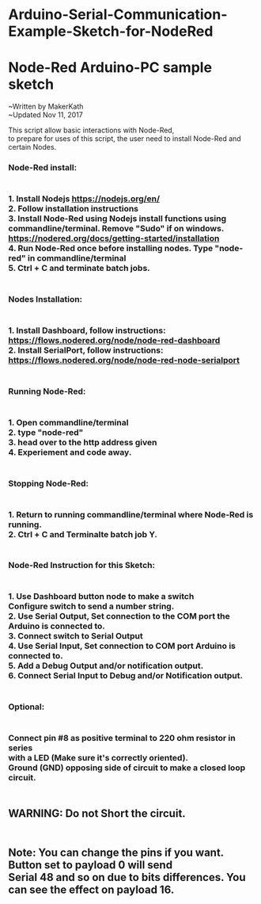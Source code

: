 # Arduino-Serial-Communication-Example-Sketch-for-NodeRed

# Node-Red Arduino-PC sample sketch
  ~Written by MakerKath<br/>
  ~Updated Nov 11, 2017
  
  This script allow basic interactions with Node-Red,<br/>
  to prepare for uses of this script, the user need to install Node-Red and certain Nodes.<br/>
  
  <h3>Node-Red install:<h3/><br/>
    <b>1.</b> Install Nodejs <a href=https://nodejs.org/en/>https://nodejs.org/en/</a><br/>
    <b>2.</b> Follow installation instructions<br/>
    <b>3.</b> Install Node-Red using Nodejs install functions using commandline/terminal. Remove "Sudo" if on windows.<br/>
          <a href=https://nodered.org/docs/getting-started/installation>https://nodered.org/docs/getting-started/installation</a><br/>
    <b>4.</b> Run Node-Red once before installing nodes. Type "node-red" in commandline/terminal<br/>
    <b>5.</b> Ctrl + C and terminate batch jobs.<br/>
    <br/>
  <h3>Nodes Installation:<h3/><br/>
    <b>1.</b> Install Dashboard, follow instructions:<br/>
        <a href=https://flows.nodered.org/node/node-red-dashboard>https://flows.nodered.org/node/node-red-dashboard</a><br/>
    <b>2.</b> Install SerialPort, follow instructions:<br/>
        <a href=https://flows.nodered.org/node/node-red-node-serialport>https://flows.nodered.org/node/node-red-node-serialport</a><br/>
        <br/>
  <h3>Running Node-Red:<h3/><br/>
    <b>1.</b> Open commandline/terminal<br/>
    <b>2.</b> type "node-red"<br/>
    <b>3.</b> head over to the http address given<br/>
    <b>4.</b> Experiement and code away.<br/>
    <br/>
  <h3>Stopping Node-Red:<h3/><br/>
    <b>1.</b> Return to running commandline/terminal where Node-Red is running.<br/>
    <b>2.</b> Ctrl + C and Terminalte batch job Y.<br/>
    <br/>
  <h3>Node-Red Instruction for this Sketch:<h3/><br/>
    <b>1.</b> Use Dashboard button node to make a switch<br/>
      Configure switch to send a number string.<br/>
    <b>2.</b> Use Serial Output, Set connection to the COM port the Arduino is connected to.<br/>
    <b>3.</b> Connect switch to Serial Output<br/>
    <b>4.</b> Use Serial Input, Set connection to COM port Arduino is connected to.<br/>
    <b>5.</b> Add a Debug Output and/or notification output.<br/>
    <b>6.</b> Connect Serial Input to Debug and/or Notification output.<br/>
    <br/>
  <h3>Optional:<h3/><br/>
    Connect pin #8 as positive terminal to 220 ohm resistor in series<br/>
    with a LED (Make sure it's correctly oriented). <br/>
    Ground (GND) opposing side of circuit to make a closed loop circuit.<br/>
    <br/>
    <h2>WARNING: Do not Short the circuit.<h2/> <br/>
    Note: You can change the pins if you want. Button set to payload 0 will send <br/>
    Serial 48 and so on due to bits differences. You can see the effect on payload 16.<br/>
